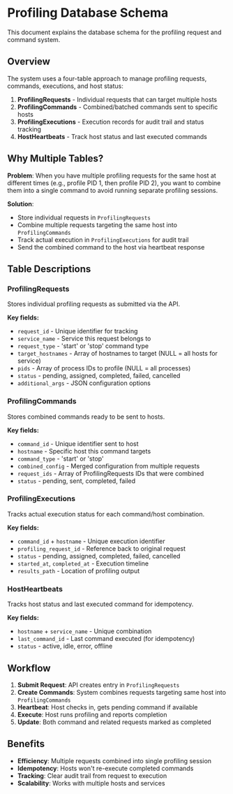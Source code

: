 # Profiling Database Schema

This document explains the database schema for the profiling request and command system.

## Overview

The system uses a four-table approach to manage profiling requests, commands, executions, and host status:

1. **ProfilingRequests** - Individual requests that can target multiple hosts
2. **ProfilingCommands** - Combined/batched commands sent to specific hosts
3. **ProfilingExecutions** - Execution records for audit trail and status tracking
4. **HostHeartbeats** - Track host status and last executed commands

## Why Multiple Tables?

**Problem**: When you have multiple profiling requests for the same host at different times (e.g., profile PID 1, then profile PID 2), you want to combine them into a single command to avoid running separate profiling sessions.

**Solution**: 
- Store individual requests in `ProfilingRequests`
- Combine multiple requests targeting the same host into `ProfilingCommands` 
- Track actual execution in `ProfilingExecutions` for audit trail
- Send the combined command to the host via heartbeat response

## Table Descriptions

### ProfilingRequests
Stores individual profiling requests as submitted via the API.

**Key fields:**
- `request_id` - Unique identifier for tracking
- `service_name` - Service this request belongs to
- `request_type` - 'start' or 'stop' command type
- `target_hostnames` - Array of hostnames to target (NULL = all hosts for service)
- `pids` - Array of process IDs to profile (NULL = all processes)
- `status` - pending, assigned, completed, failed, cancelled
- `additional_args` - JSON configuration options

### ProfilingCommands
Stores combined commands ready to be sent to hosts.

**Key fields:**
- `command_id` - Unique identifier sent to host
- `hostname` - Specific host this command targets
- `command_type` - 'start' or 'stop'
- `combined_config` - Merged configuration from multiple requests
- `request_ids` - Array of ProfilingRequests IDs that were combined
- `status` - pending, sent, completed, failed

### ProfilingExecutions
Tracks actual execution status for each command/host combination.

**Key fields:**
- `command_id` + `hostname` - Unique execution identifier
- `profiling_request_id` - Reference back to original request
- `status` - pending, assigned, completed, failed, cancelled
- `started_at`, `completed_at` - Execution timeline
- `results_path` - Location of profiling output

### HostHeartbeats
Tracks host status and last executed command for idempotency.

**Key fields:**
- `hostname` + `service_name` - Unique combination
- `last_command_id` - Last command executed (for idempotency)
- `status` - active, idle, error, offline

## Workflow

1. **Submit Request**: API creates entry in `ProfilingRequests`
2. **Create Commands**: System combines requests targeting same host into `ProfilingCommands`
3. **Heartbeat**: Host checks in, gets pending command if available
4. **Execute**: Host runs profiling and reports completion
5. **Update**: Both command and related requests marked as completed

## Benefits

- **Efficiency**: Multiple requests combined into single profiling session
- **Idempotency**: Hosts won't re-execute completed commands
- **Tracking**: Clear audit trail from request to execution
- **Scalability**: Works with multiple hosts and services
